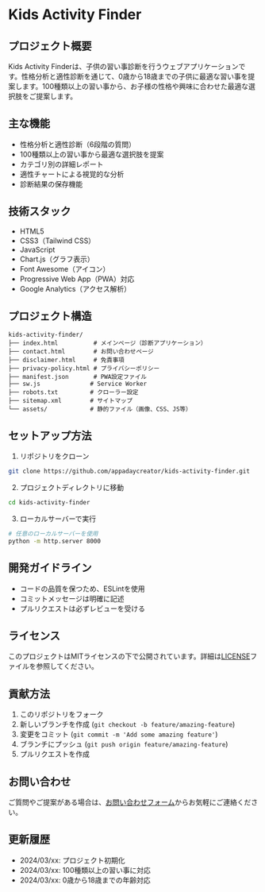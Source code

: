 # Kids Activity Finder

## プロジェクト概要
Kids Activity Finderは、子供の習い事診断を行うウェブアプリケーションです。性格分析と適性診断を通じて、0歳から18歳までの子供に最適な習い事を提案します。100種類以上の習い事から、お子様の性格や興味に合わせた最適な選択肢をご提案します。

## 主な機能
- 性格分析と適性診断（6段階の質問）
- 100種類以上の習い事から最適な選択肢を提案
- カテゴリ別の詳細レポート
- 適性チャートによる視覚的な分析
- 診断結果の保存機能

## 技術スタック
- HTML5
- CSS3（Tailwind CSS）
- JavaScript
- Chart.js（グラフ表示）
- Font Awesome（アイコン）
- Progressive Web App（PWA）対応
- Google Analytics（アクセス解析）

## プロジェクト構造
```
kids-activity-finder/
├── index.html          # メインページ（診断アプリケーション）
├── contact.html        # お問い合わせページ
├── disclaimer.html     # 免責事項
├── privacy-policy.html # プライバシーポリシー
├── manifest.json       # PWA設定ファイル
├── sw.js              # Service Worker
├── robots.txt         # クローラー設定
├── sitemap.xml        # サイトマップ
└── assets/            # 静的ファイル（画像、CSS、JS等）
```

## セットアップ方法
1. リポジトリをクローン
```bash
git clone https://github.com/appadaycreator/kids-activity-finder.git
```

2. プロジェクトディレクトリに移動
```bash
cd kids-activity-finder
```

3. ローカルサーバーで実行
```bash
# 任意のローカルサーバーを使用
python -m http.server 8000
```

## 開発ガイドライン
- コードの品質を保つため、ESLintを使用
- コミットメッセージは明確に記述
- プルリクエストは必ずレビューを受ける

## ライセンス
このプロジェクトはMITライセンスの下で公開されています。詳細は[LICENSE](LICENSE)ファイルを参照してください。

## 貢献方法
1. このリポジトリをフォーク
2. 新しいブランチを作成 (`git checkout -b feature/amazing-feature`)
3. 変更をコミット (`git commit -m 'Add some amazing feature'`)
4. ブランチにプッシュ (`git push origin feature/amazing-feature`)
5. プルリクエストを作成

## お問い合わせ
ご質問やご提案がある場合は、[お問い合わせフォーム](contact.html)からお気軽にご連絡ください。

## 更新履歴
- 2024/03/xx: プロジェクト初期化
- 2024/03/xx: 100種類以上の習い事に対応
- 2024/03/xx: 0歳から18歳までの年齢対応